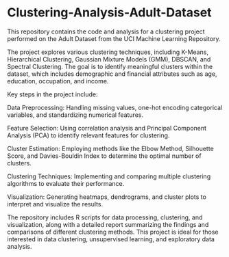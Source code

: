# Clustering-Analysis-Adult-Dataset
This repository contains the code and analysis for a clustering project performed on the Adult Dataset from the UCI Machine Learning Repository.

The project explores various clustering techniques, including K-Means, Hierarchical Clustering, Gaussian Mixture Models (GMM), DBSCAN, and Spectral Clustering. The goal is to identify meaningful clusters within the dataset, which includes demographic and financial attributes such as age, education, occupation, and income.

Key steps in the project include:

Data Preprocessing: Handling missing values, one-hot encoding categorical variables, and standardizing numerical features.

Feature Selection: Using correlation analysis and Principal Component Analysis (PCA) to identify relevant features for clustering.

Cluster Estimation: Employing methods like the Elbow Method, Silhouette Score, and Davies-Bouldin Index to determine the optimal number of clusters.

Clustering Techniques: Implementing and comparing multiple clustering algorithms to evaluate their performance.

Visualization: Generating heatmaps, dendrograms, and cluster plots to interpret and visualize the results.

The repository includes R scripts for data processing, clustering, and visualization, along with a detailed report summarizing the findings and comparisons of different clustering methods. This project is ideal for those interested in data clustering, unsupervised learning, and exploratory data analysis.
